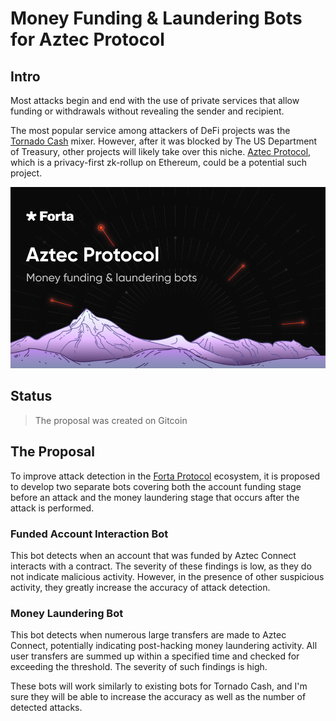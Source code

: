 # Money Funding & Laundering Bots for Aztec Protocol

## Intro

Most attacks begin and end with the use of private services that allow funding or withdrawals without revealing the
sender and recipient.

The most popular service among attackers of DeFi projects was the [Tornado Cash](https://twitter.com/tornadocash) mixer.
However, after it was blocked by The US Department of Treasury, other projects will likely take over this niche. 
[Aztec Protocol](https://aztec.network/), which is a privacy-first zk-rollup on Ethereum, could be a potential such project.

![Preview](./blob/preview.png)

## Status

> The proposal was created on Gitcoin

## The Proposal

To improve attack detection in the [Forta Protocol](https://forta.org/) ecosystem, it is proposed to develop two separate bots covering both
the account funding stage before an attack and the money laundering stage that occurs after the attack is performed.

### Funded Account Interaction Bot

This bot detects when an account that was funded by Aztec Connect interacts with a contract.
The severity of these findings is low, as they do not indicate malicious activity. However, in the presence of other
suspicious activity, they greatly increase the accuracy of attack detection.

### Money Laundering Bot

This bot detects when numerous large transfers are made to Aztec Connect, potentially indicating post-hacking money
laundering activity. All user transfers are summed up within a specified time and checked for exceeding the threshold.
The severity of such findings is high.

These bots will work similarly to existing bots for Tornado Cash, and I'm sure they will be able to increase the
accuracy as well as the number of detected attacks. 

